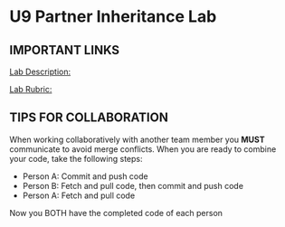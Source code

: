# U9 Partner Inheritance Lab

## IMPORTANT LINKS
[Lab Description: ](https://docs.google.com/document/d/1TievFHsmu2U5fXNTgmcWypwo7EblNfX2W4LjAkZLtVg/edit?usp=sharing)

[Lab Rubric: ](https://docs.google.com/document/d/1HJ4wMj35qeYu7NJA44iAYpmTL7xm3h6IdpSAC82U30I/edit?usp=sharing)

## TIPS FOR COLLABORATION 
When working collaboratively with another team member you **MUST** communicate to avoid merge conflicts.
When you are ready to combine your code, take the following steps:

- Person A: Commit and push code
- Person B: Fetch and pull code, then commit and push code
- Person A: Fetch and pull code

Now you BOTH have the completed code of each person
 
